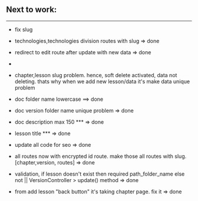 ## Next to work:

---

-   fix slug
-   technologies,technologies division routes with slug => done
-   redirect to edit route after update with new data => done
-
-   chapter,lesson slug problem. hence, soft delete activated, data not deleting. thats why when we add new lesson/data it's make data unique problem

-   doc folder name lowercase ==> done
-   doc version folder name unique problem => done
-   doc description max 150 \*\*\* => done
-   lesson title \*\*\* => done
-   update all code for seo => done
-   all routes now with encrypted id route. make those all routes with slug. [chapter,version, routes] => done
-   validation, if lesson doesn't exist then required path_folder_name else not || VersionController > update() method => done
-   from add lesson "back button" it's taking chapter page. fix it => done
